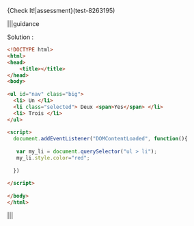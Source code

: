 {Check It!|assessment}(test-8263195)

|||guidance

Solution :

```html
<!DOCTYPE html>
<html>
<head>
    <title></title>
</head>
<body>
  
<ul id="nav" class="big">
  <li> Un </li>
  <li class="selected"> Deux <span>Yes</span> </li>
  <li> Trois </li>
</ul>
  
<script>
  document.addEventListener("DOMContentLoaded", function(){
    
   var my_li = document.querySelector("ul > li");
   my_li.style.color="red";
    
  })
  
</script>
  
</body>
</html>
```

|||